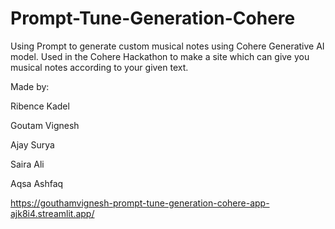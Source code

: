 # Prompt-Tune-Generation-Cohere
Using Prompt to generate custom musical notes using Cohere Generative AI model.
Used in the Cohere Hackathon to make a site which can give you musical notes according to your given text. 

Made by:

Ribence Kadel

Goutam Vignesh

Ajay Surya

Saira Ali

Aqsa Ashfaq

https://gouthamvignesh-prompt-tune-generation-cohere-app-ajk8i4.streamlit.app/
